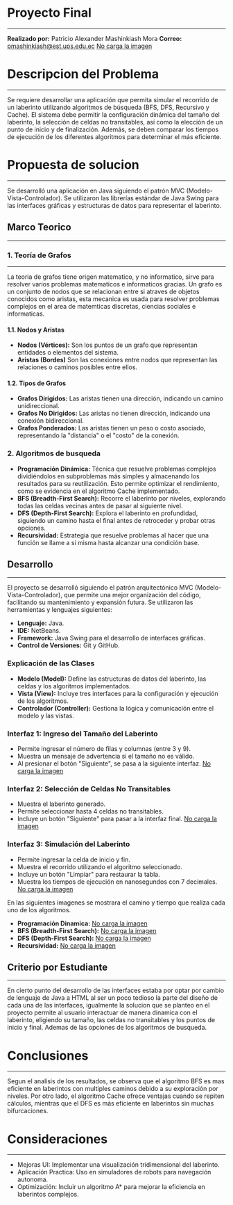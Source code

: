 # Proyecto Final
___
**Realizado por:**  Patricio Alexander Mashinkiash Mora
**Correo:** pmashinkiash@est.ups.edu.ec
[No carga la imagen](./images/logo-ups.jpg)
# Descripcion del Problema
___
Se requiere desarrollar una aplicación que permita simular el recorrido de un laberinto utilizando algoritmos de búsqueda (BFS, DFS, Recursivo y Cache). El sistema debe permitir la configuración dinámica del tamaño del laberinto, la selección de celdas no transitables, así como la elección de un punto de inicio y de finalización. Además, se deben comparar los tiempos de ejecución de los diferentes algoritmos para determinar el más eficiente.
# Propuesta de solucion
___
Se desarrolló una aplicación en Java siguiendo el patrón MVC (Modelo-Vista-Controlador). Se utilizaron las librerías estándar de Java Swing para las interfaces gráficas y estructuras de datos para representar el laberinto.
## Marco Teorico
___
### 1. Teoría de Grafos
___
La teoria de grafos tiene origen matematico, y no informatico, sirve para resolver varios problemas matematicos e informaticos gracias. Un grafo es un conjunto de nodos que se relacionan entre si atraves de objetos conocidos como aristas, esta mecanica es usada para resolver problemas complejos en el area de matemticas discretas, ciencias sociales e informaticas.
#### 1.1. Nodos y Aristas
- **Nodos (Vértices):** Son los puntos de un grafo que representan entidades o elementos del sistema.
- **Aristas (Bordes)** Son las conexiones entre nodos que representan las relaciones o caminos posibles entre ellos. 
#### 1.2. Tipos de Grafos
- **Grafos Dirigidos:** Las aristas tienen una dirección, indicando un camino unidireccional.
- **Grafos No Dirigidos:** Las aristas no tienen dirección, indicando una conexión bidireccional.
- **Grafos Ponderados:** Las aristas tienen un peso o costo asociado, representando la "distancia" o el "costo" de la conexión.
### 2. Algoritmos de busqueda
- **Programación Dinámica:** Técnica que resuelve problemas complejos dividiéndolos en subproblemas más simples y almacenando los resultados para su reutilización. Esto permite optimizar el rendimiento, como se evidencia en el algoritmo Cache implementado.
- **BFS (Breadth-First Search):** Recorre el laberinto por niveles, explorando todas las celdas vecinas antes de pasar al siguiente nivel.
- **DFS (Depth-First Search):** Explora el laberinto en profundidad, siguiendo un camino hasta el final antes de retroceder y probar otras opciones.
- **Recursividad:** Estrategia que resuelve problemas al hacer que una función se llame a sí misma hasta alcanzar una condición base.
## Desarrollo
___
El proyecto se desarrolló siguiendo el patrón arquitectónico MVC (Modelo-Vista-Controlador), que permite una mejor organización del código, facilitando su mantenimiento y expansión futura. Se utilizaron las herramientas y lenguajes siguientes:

- **Lenguaje:** Java.
- **IDE:** NetBeans.
- **Framework:** Java Swing para el desarrollo de interfaces gráficas.
- **Control de Versiones:** Git y GitHub.

### Explicación de las Clases
- **Modelo (Model):** Define las estructuras de datos del laberinto, las celdas y los algoritmos implementados.
- **Vista (View):** Incluye tres interfaces para la configuración y ejecución de los algoritmos.
- **Controlador (Controller):** Gestiona la lógica y comunicación entre el modelo y las vistas.

### Interfaz 1: Ingreso del Tamaño del Laberinto
- Permite ingresar el número de filas y columnas (entre 3 y 9).
- Muestra un mensaje de advertencia si el tamaño no es válido.
- Al presionar el botón "Siguiente", se pasa a la siguiente interfaz.
[No carga la imagen](./images/Interfaz1.png)
### Interfaz 2: Selección de Celdas No Transitables
- Muestra el laberinto generado.
- Permite seleccionar hasta 4 celdas no transitables.
- Incluye un botón "Siguiente" para pasar a la interfaz final.
[No carga la imagen](./images/Interfaz2.png)
### Interfaz 3: Simulación del Laberinto
- Permite ingresar la celda de inicio y fin.
- Muestra el recorrido utilizando el algoritmo seleccionado.
- Incluye un botón "Limpiar" para restaurar la tabla.
- Muestra los tiempos de ejecución en nanosegundos con 7 decimales.
[No carga la imagen](./images/Interfaz3.png)
 
En las siguientes imagenes se  mostrara el camino y tiempo que realiza cada uno de los algoritmos.
- **Programación Dinamica:** 
[No carga la imagen](./images/Interfaz3%20CAC.png)
- **BFS (Breadth-First Search):**
[No carga la imagen](./images/Interfaz3%20BFS.png)
- **DFS (Depth-First Search):** 
[No carga la imagen](./images/Interfaz3%20DFS.png)
- **Recursividad:**
[No carga la imagen](./images/Interfaz3%20REC.png)
## Criterio por Estudiante
___
En cierto punto del desarrollo de las interfaces estaba por optar por cambio de lenguaje de Java a HTML al ser un poco tedioso la parte del diseño de cada  una de las interfaces, igualmente la solucion que se planteo en el proyecto permite al usuario interactuar de manera dinamica con el laberinto, eligiendo su tamaño, las celdas no transitables y los puntos de inicio y final. Ademas de las opciones de los algoritmos de busqueda.
# Conclusiones
___
Segun el analisis de los resultados, se observa que el algoritmo BFS es mas eficiente en laberintos con multiples caminos debido a su exploración por niveles. Por otro lado, el algoritmo Cache ofrece ventajas cuando se repiten cálculos, mientras que el DFS es más eficiente en laberintos sin muchas bifurcaciones.
# Consideraciones
___
- Mejoras UI: Implementar una visualización tridimensional del laberinto.
- Aplicación Practica: Uso en simuladores de robots para navegación autonoma.
- Optimización: Incluir un algoritmo A* para mejorar la eficiencia en laberintos complejos.
